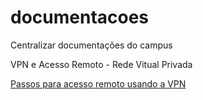 # documentacoes
Centralizar documentações do campus

VPN e Acesso Remoto - Rede Vitual Privada

[Passos para acesso remoto usando a VPN](https://github.com/ifrs-sertao/documentacoes/blob/main/docs/vpn/acesso.md)
